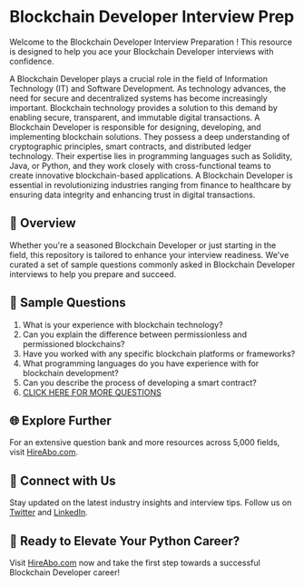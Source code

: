 # Blockchain Developer Interview Prep

Welcome to the Blockchain Developer Interview Preparation ! This resource is designed to help you ace your Blockchain Developer interviews with confidence.

A Blockchain Developer plays a crucial role in the field of Information Technology (IT) and Software Development. As technology advances, the need for secure and decentralized systems has become increasingly important. Blockchain technology provides a solution to this demand by enabling secure, transparent, and immutable digital transactions. A Blockchain Developer is responsible for designing, developing, and implementing blockchain solutions. They possess a deep understanding of cryptographic principles, smart contracts, and distributed ledger technology. Their expertise lies in programming languages such as Solidity, Java, or Python, and they work closely with cross-functional teams to create innovative blockchain-based applications. A Blockchain Developer is essential in revolutionizing industries ranging from finance to healthcare by ensuring data integrity and enhancing trust in digital transactions.

## 🚀 Overview

Whether you're a seasoned Blockchain Developer or just starting in the field, this repository is tailored to enhance your interview readiness. We've curated a set of sample questions commonly asked in Blockchain Developer interviews to help you prepare and succeed.

## 📝 Sample Questions

1. What is your experience with blockchain technology?
2. Can you explain the difference between permissionless and permissioned blockchains?
3. Have you worked with any specific blockchain platforms or frameworks?
4. What programming languages do you have experience with for blockchain development?
5. Can you describe the process of developing a smart contract?
6. [CLICK HERE FOR MORE QUESTIONS](https://hireabo.com/job/0_0_27/Blockchain%20Developer)

## 🌐 Explore Further

For an extensive question bank and more resources across 5,000 fields, visit [HireAbo.com](https://www.hireabo.com).

## 📱 Connect with Us

Stay updated on the latest industry insights and interview tips. Follow us on [Twitter](https://twitter.com/hireabo) and [LinkedIn](https://www.linkedin.com/in/hire-abo-3609972a8/).

## 🚀 Ready to Elevate Your Python Career?

Visit [HireAbo.com](https://www.hireabo.com) now and take the first step towards a successful Blockchain Developer career!